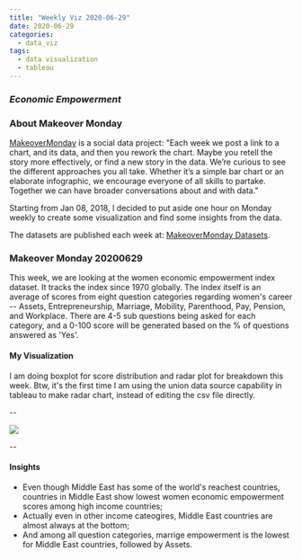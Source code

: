 ```yaml
---
title: "Weekly Viz 2020-06-29"
date: 2020-06-29
categories:
  - data_viz
tags:
  - data visualization
  - tableau
---
```


### *Economic Empowerment*


### About Makeover Monday

[MakeoverMonday](http://www.makeovermonday.co.uk/) is a social data project:
"Each week we post a link to a chart, and its data, and then you rework the chart.
Maybe you retell the story more effectively, or find a new story in the data.
We’re curious to see the different approaches you all take. Whether it’s a simple bar chart or an elaborate infographic, we encourage everyone of all skills to partake.
Together we can have broader conversations about and with data."

Starting from Jan 08, 2018, I decided to put aside one hour on Monday weekly to create some visualization and find some insights from the data.

The datasets are published each week at: [MakeoverMonday Datasets](http://www.makeovermonday.co.uk/data/).

### Makeover Monday 20200629

This week, we are looking at the women economic empowerment index dataset. It tracks the index since 1970 globally. The index itself is an average of scores from eight question categories regarding women's career -- Assets, Entrepreneurship, Marriage, Mobility, Parenthood, Pay, Pension, and Workplace. There are 4-5 sub questions being asked for each category, and a 0-100 score will be generated based on the % of questions answered as 'Yes'.  

#### My Visualization

I am doing boxplot for score distribution and radar plot for breakdown this week. Btw, it's the first time I am using the union data source capability in tableau to make radar chart, instead of editing the csv file directly.  

--  

<div class='tableauPlaceholder' id='viz1593478972673' style='position: relative'>
<noscript><a href='#'>
  <img alt=' ' src='https:&#47;&#47;public.tableau.com&#47;static&#47;images&#47;Ma&#47;MakeOverMonday2020629WomenEconomicEmpowermentIndex&#47;WomenEconomicEmpowermentIndex&#47;1_rss.png' style='border: none' />
</a></noscript>
<object class='tableauViz'  style='display:none;'>
  <param name='host_url' value='https%3A%2F%2Fpublic.tableau.com%2F' />
  <param name='embed_code_version' value='3' /> 
  <param name='site_root' value='' />
  <param name='name' value='MakeOverMonday2020629WomenEconomicEmpowermentIndex&#47;WomenEconomicEmpowermentIndex' />
  <param name='tabs' value='no' />
  <param name='toolbar' value='yes' />
  <param name='static_image' value='https:&#47;&#47;public.tableau.com&#47;static&#47;images&#47;Ma&#47;MakeOverMonday2020629WomenEconomicEmpowermentIndex&#47;WomenEconomicEmpowermentIndex&#47;1.png' />
  <param name='animate_transition' value='yes' />
  <param name='display_static_image' value='yes' />
  <param name='display_spinner' value='yes' />
  <param name='display_overlay' value='yes' />
  <param name='display_count' value='yes' />
  <param name='language' value='en' />
</object></div>        
<script type='text/javascript'>       
  var divElement = document.getElementById('viz1593478972673');     
  var vizElement = divElement.getElementsByTagName('object')[0];      
  if ( divElement.offsetWidth > 800 ) { vizElement.style.width='800px';vizElement.style.height='827px';} else if ( divElement.offsetWidth > 500 ) { vizElement.style.width='800px';vizElement.style.height='827px';} else { vizElement.style.width='100%';vizElement.style.height='827px';}   
  var scriptElement = document.createElement('script');            
  scriptElement.src = 'https://public.tableau.com/javascripts/api/viz_v1.js';       
  vizElement.parentNode.insertBefore(scriptElement, vizElement);            
</script>
  
  
--  

#### Insights
* Even though Middle East has some of the world's reachest countries, countries in Middle East show lowest women economic empowerment scores among high income countries;  
* Actually even in other income cateogires, Middle East countries are almost always at the bottom;  
* And among all question categories, marrige empowerment is the lowest for Middle East countries, followed by Assets.  

